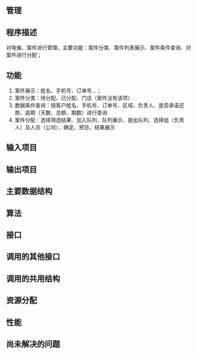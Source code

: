 

## 管理
## 程序描述
  对电催、案件进行管理，主要功能：案件分类、案件列表展示、案件条件查询、对案件进行分配；
## 功能
  1. 案件展示：姓名、手机号、订单号...；<br>
  2. 案件分类：待分配、已分配、门店（案件没有该项）<br>
  3. 数据条件查询：按客户姓名、手机号、订单号、区域、负责人、是否承诺还款、逾期（天数、总额、期数）进行查询<br>
  4. 案件分配：选择筛选结果、加入队列、队列展示、提出队列、选择组（负责人）及人员（公司）、确定、预览、结果展示<br>
## 输入项目
## 输出项目
## 主要数据结构
## 算法
## 接口
## 调用的其他接口
## 调用的共用结构
## 资源分配
## 性能
## 尚未解决的问题
